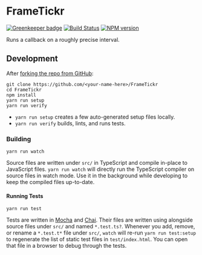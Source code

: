 <!-- Top -->

# FrameTickr

[![Greenkeeper badge](https://badges.greenkeeper.io/FullScreenShenanigans/FrameTickr.svg)](https://greenkeeper.io/)
[![Build Status](https://travis-ci.org/FullScreenShenanigans/FrameTickr.svg?branch=master)](https://travis-ci.org/FullScreenShenanigans/FrameTickr)
[![NPM version](https://badge.fury.io/js/frametickr.svg)](http://badge.fury.io/js/frametickr)

Runs a callback on a roughly precise interval.

<!-- /Top -->

<!-- Development -->

## Development

After [forking the repo from GitHub](https://help.github.com/articles/fork-a-repo/):

```
git clone https://github.com/<your-name-here>/FrameTickr
cd FrameTickr
npm install
yarn run setup
yarn run verify
```

-   `yarn run setup` creates a few auto-generated setup files locally.
-   `yarn run verify` builds, lints, and runs tests.

### Building

```shell
yarn run watch
```

Source files are written under `src/` in TypeScript and compile in-place to JavaScript files.
`yarn run watch` will directly run the TypeScript compiler on source files in watch mode.
Use it in the background while developing to keep the compiled files up-to-date.

#### Running Tests

```shell
yarn run test
```

Tests are written in [Mocha](https://github.com/mochajs/mocha) and [Chai](https://github.com/chaijs/chai).
Their files are written using alongside source files under `src/` and named `*.test.ts?`.
Whenever you add, remove, or rename a `*.test.t*` file under `src/`, `watch` will re-run `yarn run test:setup` to regenerate the list of static test files in `test/index.html`.
You can open that file in a browser to debug through the tests.

<!-- Maps -->
<!-- /Maps -->
<!-- /Development -->
